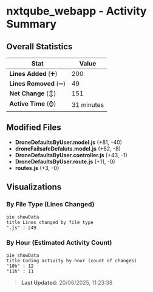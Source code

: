 # nxtqube_webapp - Activity Summary 

## Overall Statistics

| Stat                   | Value                                                             |
| ---------------------- | ----------------------------------------------------------------- |
| **Lines Added** (➕)   | 200                                          |
| **Lines Removed** (➖) | 49                                        |
| **Net Change** (↕)    | 151                |
| **Active Time** (⌚)   | 31 minutes |


## Modified Files
- **DroneDefaultsByUser.model.js** (+81, -40)
- **droneFailsafeDefaluts.model.js** (+62, -8)
- **DroneDefaultsByUser.controller.js** (+43, -1)
- **DroneDefaultsByUser.route.js** (+11, -0)
- **routes.js** (+3, -0)

## Visualizations

### By File Type (Lines Changed)

```mermaid
pie showData
title Lines changed by file type
".js" : 249
```

### By Hour (Estimated Activity Count)

```mermaid
pie showData
title Coding activity by hour (count of changes)
"10h" : 12
"11h" : 11
```


> **Last Updated:** 20/06/2025, 11:23:38